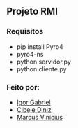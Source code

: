 ## Projeto RMI
### Requisitos
- pip install Pyro4
- pyro4-ns
- python servidor.py
- python cliente.py
### Feito por:
- [Igor Gabriel](https://github.com/igorrgabr)
- [Cibele Diniz](https://github.com/cibelediniz)
- [Marcus Vinícius](https://github.com/kdtvinicius)
